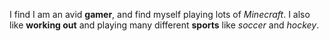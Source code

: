 I find I am an avid __gamer__, and find myself playing lots of _Minecraft_. I also like __working out__ and playing many different __sports__ like _soccer_ and _hockey_.
